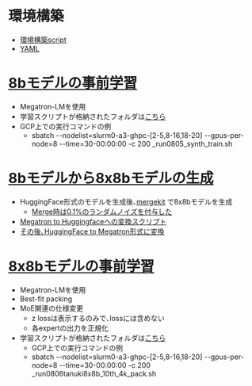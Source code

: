 
# 環境構築
- [環境構築script](./share-jk_pretrain_env.sh)
- [YAML](./share-jk_pretrain_env.yaml)

# [8bモデルの事前学習](./8b_pretrain/Megatron-LM/scripts/tsubame/tanuki-8b/)
- Megatron-LMを使用
- 学習スクリプトが格納されたフォルダは[こちら](./8b_pretrain/Megatron-LM/scripts/tsubame/tanuki-8b)
- GCP上での実行コマンドの例
  - sbatch --nodelist=slurm0-a3-ghpc-[2-5,8-16,18-20] --gpus-per-node=8 --time=30-00:00:00 -c 200 _run0805_synth_train.sh
# [8bモデルから8x8bモデルの生成](./moe_generation/)
  - HuggingFace形式のモデルを生成後､[mergekit](./moe_generation/mergekit/) で8x8bモデルを生成
    - [Merge時は0.1%のランダムノイズを付与した](./moe_generation/mergekit/moe_eight_noise0001.yaml)
  - [Megatron to Huggingfaceへの変換スクリプト](./convert_utils/)
  - [その後､HuggingFace to Megatron形式に変換](./moe_generation/convert/)
# [8x8bモデルの事前学習](./8x8b_pretrain/Megatron-LM/scripts/tsubame/moe_test_hatakeyama/16nodes/)
  - Megatron-LMを使用
  - Best-fit packing
  - MoE関連の仕様変更
    - z lossは表示するのみで､lossには含めない
    - 各expertの出力を正規化
  - 学習スクリプトが格納されたフォルダは[こちら](./8x8b_pretrain/Megatron-LM/scripts/tsubame/moe_test_hatakeyama/16nodes)
    - GCP上での実行コマンドの例
    - sbatch --nodelist=slurm0-a3-ghpc-[2-5,8-16,18-20] --gpus-per-node=8 --time=30-00:00:00 -c 200 _run0806tanuki8x8b_10th_4k_pack.sh